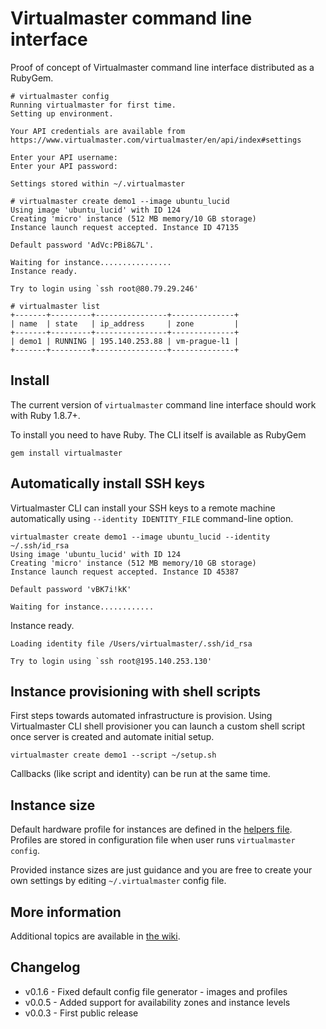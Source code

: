 # Virtualmaster command line interface


Proof of concept of Virtualmaster command line interface distributed as a RubyGem.

    # virtualmaster config
    Running virtualmaster for first time.
    Setting up environment.

    Your API credentials are available from https://www.virtualmaster.com/virtualmaster/en/api/index#settings

    Enter your API username:
    Enter your API password:

    Settings stored within ~/.virtualmaster

    # virtualmaster create demo1 --image ubuntu_lucid
    Using image 'ubuntu_lucid' with ID 124
    Creating 'micro' instance (512 MB memory/10 GB storage)
    Instance launch request accepted. Instance ID 47135
    
    Default password 'AdVc:PBi8&7L'.

    Waiting for instance................
    Instance ready.

    Try to login using `ssh root@80.79.29.246'

    # virtualmaster list
    +-------+---------+----------------+--------------+
    | name  | state   | ip_address     | zone         |
    +-------+---------+----------------+--------------+
    | demo1 | RUNNING | 195.140.253.88 | vm-prague-l1 |
    +-------+---------+----------------+--------------+

## Install

The current version of `virtualmaster` command line interface should work with Ruby 1.8.7+.

To install you need to have Ruby. The CLI itself is available as RubyGem

    gem install virtualmaster

## Automatically install SSH keys

Virtualmaster CLI can install your SSH keys to a remote machine automatically using `--identity IDENTITY_FILE` command-line option.

	virtualmaster create demo1 --image ubuntu_lucid --identity ~/.ssh/id_rsa
	Using image 'ubuntu_lucid' with ID 124
	Creating 'micro' instance (512 MB memory/10 GB storage)
	Instance launch request accepted. Instance ID 45387

	Default password 'vBK7i!kK'

	Waiting for instance............
  Instance ready.

	Loading identity file /Users/virtualmaster/.ssh/id_rsa

	Try to login using `ssh root@195.140.253.130'

## Instance provisioning with shell scripts

First steps towards automated infrastructure is provision. Using Virtualmaster CLI shell provisioner you can launch a custom shell script once server is created and automate initial setup.

    virtualmaster create demo1 --script ~/setup.sh

Callbacks (like script and identity) can be run at the same time.

## Instance size

Default hardware profile for instances are defined in the [helpers file](https://github.com/Virtualmaster/virtualmaster-cli/blob/master/lib/vmaster/helpers.rb). Profiles are stored in configuration file when user runs `virtualmaster config`.

Provided instance sizes are just guidance and you are free to create your own settings by editing `~/.virtualmaster` config file.


## More information	

Additional topics are available in [the wiki](https://github.com/Virtualmaster/virtualmaster-cli/wiki).

## Changelog

* v0.1.6 - Fixed default config file generator - images and profiles
* v0.0.5 - Added support for availability zones and instance levels
* v0.0.3 - First public release
